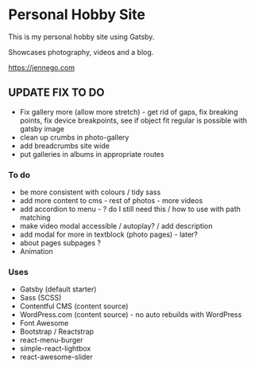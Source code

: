 # Personal Hobby Site

This is my personal hobby site using Gatsby.

Showcases photography, videos and a blog.

<https://jennego.com>

## UPDATE FIX TO DO

- Fix gallery more (allow more stretch) - get rid of gaps, fix breaking points, fix device breakpoints, see if object fit regular is possible with gatsby image
- clean up crumbs in photo-gallery
- add breadcrumbs site wide
- put galleries in albums in appropriate routes

### To do

- be more consistent with colours / tidy sass
- add more content to cms - rest of photos - more videos
- add accordion to menu - ? do I still need this / how to use with path matching
- make video modal accessible / autoplay? / add description
- add modal for more in textblock (photo pages) - later?
- about pages subpages ?
- Animation

### Uses

- Gatsby (default starter)
- Sass (SCSS)
- Contentful CMS (content source)
- WordPress.com (content source) - no auto rebuilds with WordPress
- Font Awesome
- Bootstrap / Reactstrap
- react-menu-burger
- simple-react-lightbox
- react-awesome-slider
